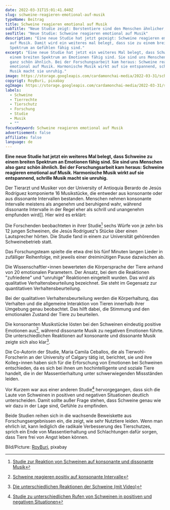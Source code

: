 ```yaml
---
date: 2022-03-31T15:01:41.040Z
slug: schweine-reagieren-emotional-auf-musik
typeName: Beitrag
title: Schweine reagieren emotional auf Musik
subTitle: "Neue Studie zeigt: Borstentiere sind den Menschen ähnlicher, als vermutet"
seoTitle: "Neue Studie: Schweine reagieren emotional auf Musik"
description: "Eine neue Studie hat jetzt gezeigt: Schweine reagieren emotional
  auf Musik. Damit wird ein weiteres mal belegt, dass sie zu einem breiten
  Spektrum an Gefühlen fähig sind."
excerpt: "Eine neue Studie hat jetzt ein weiteres Mal belegt, dass Schweine zu
  einem breiten Spektrum an Emotionen fähig sind. Sie sind uns Menschen also
  ganz schön ähnlich. Bei der Forschungsarbeit kam heraus: Schweine reagieren
  emotional auf Musik. Harmonische Musik wirkt auf sie entspannend, schrille
  Musik macht sie unruhig."
image: https://storage.googleapis.com/cardamonchai-media/2022-03-31/schweine-reagieren-emotional-auf-musik-jpg-imagine-c8b8a8_a17b66_1024_768/640.webp
copyrigt: RoyBuri, pixabay
ogImage: https://storage.googleapis.com/cardamonchai-media/2022-03-31/schweine-reagieren-emotional-auf-musik-fb-png-imagine-c8b8a8_a27a66_1200_628/640.webp
labels:
  - Schweine
  - Tierrechte
  - Tierschutz
  - Forschung
  - Studie
  - Musik
  - ""
focusKeyword: Schweine reagieren emotional auf Musik
advertisement: false
affiliate: false
language: de
---
```

**Eine neue Studie hat jetzt ein weiteres Mal belegt, dass Schweine zu einem breiten Spektrum an Emotionen fähig sind. Sie sind uns Menschen also ganz schön ähnlich. Bei der Forschungsarbeit kam heraus: Schweine reagieren emotional auf Musik. Harmonische Musik wirkt auf sie entspannend, schrille Musik macht sie unruhig.**

Der Tierarzt und Musiker von der University of Antioquia Berardo de Jesús Rodríguez komponierte 16 Musikstücke, die entweder aus konsonante oder aus dissonante Intervallen bestanden. Menschen nehmen konsonante Intervalle meistens als angenehm und beruhigend wahr, während dissonante Intervalle in der Regel eher als schrill und unangenehm empfunden wird[]. Hier wird es erklärt:

<YouTube id="hPpd95195J8" /> 

Die Forschenden beobachteten in ihrer Studie[^2] sechs Würfe von je zehn bis 12 jungen Schweinen, die Jesús Rodríguez's Stücke über einen Lautsprecher hörten. Die Studie fand in einem zur Universität gehörenden Schweinebetrieb statt.

Das Forschungsteam spielte die etwa drei bis fünf Minuten langen Lieder in zufälliger Reihenfolge, mit jeweils einer dreiminütigen Pause dazwischen ab.

Die Wissenschaftler⋆innen bewerteten die Körpersprache der Tiere anhand von 20 emotionalen Parametern. Der Ansatz, bei dem die Reaktionen "zufriedene" und "unruhige" Reaktionen eingeteilt wurden. Das wird als qualitative Verhaltensbeurteilung bezeichnet. Sie steht im Gegensatz zur quantitativen Verhaltensbeurteilung.

Bei der qualitativen Verhaltensbeurteilung werden die Körperhaltung, das Verhalten und die allgemeine Interaktion von Tieren innerhalb ihrer Umgebung genau beobachtet. Das hilft dabei, die Stimmung und den emotionalen Zustand der Tiere zu beurteilen.

Die konsonanten Musikstücke lösten bei den Schweinen eindeutig positive Emotionen aus[^3], während dissonante Musik zu negativen Emotionen führte. Die unterschiedlichen Reaktionen auf konsonante und dissonante Musik zeigte sich also klar[^4].

Die Co-Autorin der Studie, Maria Camila Ceballos, die als Tierwohl-Forscherin an der University of Calgary tätig ist, berichtet, sie und ihre Kolleg⋆innen haben sich für die Erforschung von Emotionen bei Schweinen entschieden, da es sich bei ihnen um hochintelligente und soziale Tiere handelt, die in der Massentierhaltung unter schwerwiegenden Missständen leiden.

Vor Kurzem war aus einer anderen Studie[^5] hervorgegangen, dass sich die Laute von Schweinen in positiven und negativen Situationen deutlich unterscheiden. Damit sollte außer Frage stehen, dass Schweine genau wie wir dazu in der Lage sind, Gefühle zu empfinden.

Beide Studien reihen sich in die wachsende Beweiskette aus Forschungsergebnissen ein, die zeigt, wie sehr Nutztiere leiden. Wenn man ehrlich ist, kann lediglich die radikale Verbesserung des Tierschutzes, sprich ein Ende von Massentierhaltung und Schlachtungen dafür sorgen, dass Tiere frei von Angst leben können.

Bild/Picture: [RoyBuri](https://pixabay.com/photos/piglet-sleep-pig-farm-relaxed-3386356/), pixabay

[^1]: [Wikipedia: Konsonanz und Dissonanz](https://de.wikipedia.org/wiki/Konsonanz_und_Dissonanz)
[^2]: [Studie zur Reaktion von Schweinen auf konsonante und dissonante Musik](https://www.nature.com/articles/s41598-022-07300-6.pdf)
[^3]: [Schweine reagieren positiv auf konsonante Intervalle](https://www.nature.com/articles/s41598-022-07300-6#Sec9)
[^4]: [Die unterschiedlichen Reaktionen der Schweine (mit Video)](https://www.science.org/content/article/pigs-people-react-emotionally-music)
[^5]: [Studie zu unterschiedlichen Rufen von Schweinen in positiven und negativen Situationen](https://www.nature.com/articles/s41598-022-07174-8.pdf)
